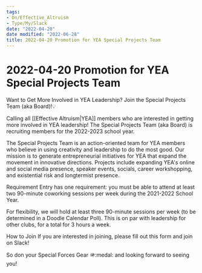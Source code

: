 ```yaml
---
tags:
- On/Effective_Altruism
- Type/My/Slack
date: "2022-04-20"
date modified: "2022-06-28"
title: 2022-04-20 Promotion for YEA Special Projects Team
---
```


# 2022-04-20 Promotion for YEA Special Projects Team
Want to Get More Involved in YEA Leadership? Join the Special Projects Team (aka Board)!:bulb:

Calling all [[Effective Altruism|YEA]] members who are interested in getting more involved in YEA leadership! The Special Projects Team (aka Board) is recruiting members for the 2022-2023 school year.

The Special Projects Team is an action-oriented team for YEA members who believe in using creativity and leadership to do the most good. Our mission is to generate entrepreneurial initiatives for YEA that expand the movement in innovative directions. Projects include expanding YEA's online and social media presence, speaker events, socials, career workshopping, and existential risk and longtermist presence.

Requirement
Entry has one requirement: you must be able to attend at least two 90-minute coworking sessions per week during the 2021-2022 School Year.

For flexibility, we will hold at least three 90-minute sessions per week (to be determined in a Doodle Calendar Poll). This is on par with leadership for other clubs, for a total for 3 hours a week.

How to Join
If you are interested in joining, please fill out this form and join on Slack!

So don your Special Forces Gear :military_helmet::medal: and looking forward to seeing you!
